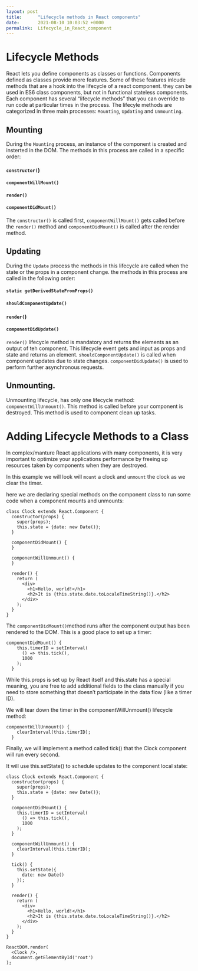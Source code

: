 ```yaml
---
layout: post
title:      "Lifecycle methods in React components"
date:       2021-08-10 10:03:52 +0000
permalink:  Lifecycle_in_React_component
---
```


# Lifecycle Methods
React lets you define components as classes or functions. Components defined as classes provide more features. Some of these features inlcude methods that are a hook into the lifecycle of a react component. they can be used in ES6 class components, but not in functional stateless components. Each component has several “lifecycle methods” that you can override to run code at particular times in the process. The lifecyle methods are categorized in three main processes: `Mounting`, `Updating` and `Unmounting`.   

## Mounting 
During the `Mounting` process, an instance of the component is created and insterted in the DOM. The methods in this process are called in a specific order:
#### `constructor(`)
#### `componentWillMount()`
#### `render()`
#### `componentDidMount()`
The `constructor()` is called first, `componentWillMount()` gets called before the `render()` method and `componentDidMount()` is called after the render method. 
 
## Updating 
During the `Update` process the methods in this lifecycle are called when the state or the props in a component change. the methods in this process are called in the following order:
#### `static getDerivedStateFromProps()`
#### `shouldComponentUpdate()`
#### `render(`)
#### `componentDidUpdate()`
`render()` lifecycle method is mandatory and returns the elements as an output of teh component. This lifecycle event gets and input as props and state and returns an element. `shouldComponentUpdate()` is called when component updates due to state changes. `componentDidUpdate()` is used to perform further asynchronous requests.   

## Unmounting. 
Unmounting lifecycle, has only one lifecycle method: `componentWillUnmount()`. This method is called before your component is destroyed. This method is used to component clean up tasks. 

# Adding Lifecycle Methods to a Class

In complex/manture React applications with many components, it is very important to optimize your applications performance by freeing up resources taken by components when they are destroyed. 

In this example we will look will `mount` a clock and `unmount` the clock as we clear the timer. 

here we are declaring special methods on the component class to run some code when a component mounts and unmounts:

```
class Clock extends React.Component {
  constructor(props) {
    super(props);
    this.state = {date: new Date()};
  }

  componentDidMount() {
  }

  componentWillUnmount() {
  }

  render() {
    return (
      <div>
        <h1>Hello, world!</h1>
        <h2>It is {this.state.date.toLocaleTimeString()}.</h2>
      </div>
    );
  }
}
```



The `componentDidMount()`method runs after the component output has been rendered to the DOM. This is a good place to set up a timer:

```
componentDidMount() {
    this.timerID = setInterval(
      () => this.tick(),
      1000
    );
  }
```

While this.props is set up by React itself and this.state has a special meaning, you are free to add additional fields to the class manually if you need to store something that doesn’t participate in the data flow (like a timer ID).

We will tear down the timer in the componentWillUnmount() lifecycle method:

```
componentWillUnmount() {
    clearInterval(this.timerID);
  }
```

Finally, we will implement a method called tick() that the Clock component will run every second.

It will use this.setState() to schedule updates to the component local state:

```
class Clock extends React.Component {
  constructor(props) {
    super(props);
    this.state = {date: new Date()};
  }

  componentDidMount() {
    this.timerID = setInterval(
      () => this.tick(),
      1000
    );
  }

  componentWillUnmount() {
    clearInterval(this.timerID);
  }

  tick() {
    this.setState({
      date: new Date()
    });
  }

  render() {
    return (
      <div>
        <h1>Hello, world!</h1>
        <h2>It is {this.state.date.toLocaleTimeString()}.</h2>
      </div>
    );
  }
}

ReactDOM.render(
  <Clock />,
  document.getElementById('root')
);
```